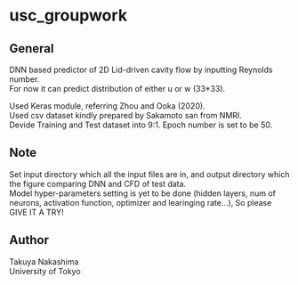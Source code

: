 # usc_groupwork
## General
DNN based predictor of 2D Lid-driven cavity flow by inputting Reynolds number.  
For now it can predict distribution of either u or w (33*33).  
  
Used Keras module, referring Zhou and Ooka (2020).  
Used csv dataset kindly prepared by Sakamoto san from NMRI.  
Devide Training and Test dataset into 9:1. Epoch number is set to be 50.  

## Note
Set input directory which all the input files are in, and output directory which the figure comparing DNN and CFD of test data.  
Model hyper-parameters setting is yet to be done (hidden layers, num of neurons, activation function, optimizer and learinging rate...), So please GIVE IT A TRY!

## Author
Takuya Nakashima  
University of Tokyo
